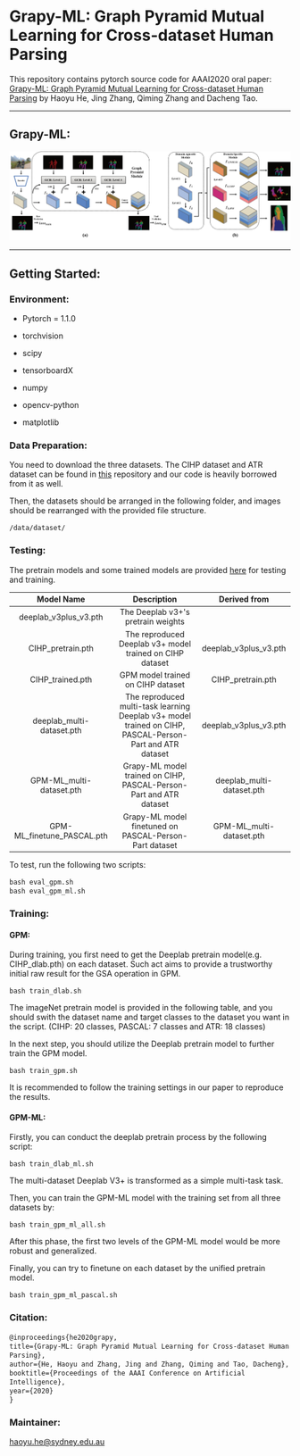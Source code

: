 # Grapy-ML: Graph Pyramid Mutual Learning for Cross-dataset Human Parsing

This repository contains pytorch source code for AAAI2020 oral paper: [Grapy-ML: Graph Pyramid Mutual Learning for Cross-dataset Human Parsing](https://arxiv.org/abs/1911.12053) by Haoyu He, Jing Zhang, Qiming Zhang and Dacheng Tao.

* * *
## Grapy-ML:

![GPM](images/2317-Figure2.jpg?raw=true "Title")

* * *

## Getting Started:

### Environment:
 - Pytorch = 1.1.0

 - torchvision

 - scipy

 - tensorboardX

 - numpy

 - opencv-python

 - matplotlib

### Data Preparation:

You need to download the three datasets. The CIHP dataset and ATR dataset can be found in [this](https://github.com/Gaoyiminggithub/Graphonomy) repository and our code is heavily borrowed from it as well.

Then, the datasets should be arranged in the following folder, and images should be rearranged with the provided file structure.

    /data/dataset/
    
### Testing:


The pretrain models and some trained models are provided [here](https://drive.google.com/drive/folders/1eQ9IV4QmcM5dLCuVMSVE3ogVpL6qUQL5?usp=sharing) for testing and training.

| Model Name        | Description           | Derived from |
| :-------------: |:-------------:|:-------------:|
| deeplab_v3plus_v3.pth      | The Deeplab v3+'s pretrain weights | |
| CIHP_pretrain.pth      |  The reproduced Deeplab v3+ model trained on CIHP dataset  | deeplab_v3plus_v3.pth |
| CIHP_trained.pth | GPM model trained on CIHP dataset    | CIHP_pretrain.pth |
| deeplab_multi-dataset.pth | The reproduced multi-task learning Deeplab v3+ model trained on CIHP, PASCAL-Person-Part and ATR dataset | deeplab_v3plus_v3.pth |
| GPM-ML_multi-dataset.pth | Grapy-ML model trained on CIHP, PASCAL-Person-Part and ATR dataset | deeplab_multi-dataset.pth |
| GPM-ML_finetune_PASCAL.pth | Grapy-ML model finetuned on PASCAL-Person-Part dataset | GPM-ML_multi-dataset.pth |


To test, run the following two scripts:
    
    bash eval_gpm.sh
    bash eval_gpm_ml.sh


### Training:

#### GPM:
During training, you first need to get the Deeplab pretrain model(e.g. CIHP_dlab.pth) on each dataset. Such act aims to provide a trustworthy initial raw result for the GSA operation in GPM.
   
    bash train_dlab.sh
The imageNet pretrain model is provided in the following table, and you should swith the dataset name and target classes to the dataset you want in the script. (CIHP: 20 classes, PASCAL: 7 classes and ATR: 18 classes)

In the next step, you should utilize the Deeplab pretrain model to further train the GPM model.

    bash train_gpm.sh 

It is recommended to follow the training settings in our paper to reproduce the results.



#### GPM-ML: 
  
Firstly, you can conduct the deeplab pretrain process by the following script:
   
    bash train_dlab_ml.sh
The multi-dataset Deeplab V3+ is transformed as a simple multi-task task.

Then, you can train the GPM-ML model with the training set from all three datasets by:

    bash train_gpm_ml_all.sh
After this phase, the first two levels of the GPM-ML model would be more robust and generalized.

Finally, you can try to finetune on each dataset by the unified pretrain model.

    bash train_gpm_ml_pascal.sh
    
### Citation:

    @inproceedings{he2020grapy,
    title={Grapy-ML: Graph Pyramid Mutual Learning for Cross-dataset Human Parsing},
    author={He, Haoyu and Zhang, Jing and Zhang, Qiming and Tao, Dacheng},
    booktitle={Proceedings of the AAAI Conference on Artificial Intelligence},
    year={2020}
    }
    
### Maintainer:
haoyu.he@sydney.edu.au
